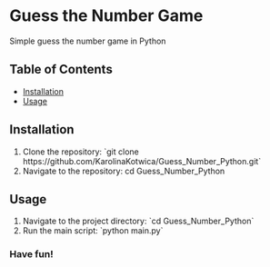 <h1>Guess the Number Game</h1>

<p>Simple guess the number game in Python</p>

<h2>Table of Contents</h2>
<ul>
  <li><a href='#installation'>Installation</a></li>
  <li><a href='#usage'>Usage</a></li>
</ul>

<h2 id='installation'>Installation</h2>
<ol>
  <li>Clone the repository: `git clone https://github.com/KarolinaKotwica/Guess_Number_Python.git`</li>
  <li>Navigate to the repository: cd Guess_Number_Python</li>
</ol>

<h2 id='usage'>Usage</h2>
<ol>
  <li>Navigate to the project directory: `cd Guess_Number_Python`</li>
  <li>Run the main script: `python main.py`</li>
</ol>

<h3>Have fun!</h3>
